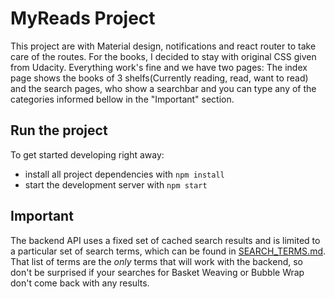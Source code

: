 # MyReads Project

This project are with Material design, notifications and react router to take care of the routes. For the books, I decided to stay with original CSS given from Udacity. Everything work's fine and we have two pages: The index page shows the books of 3 shelfs(Currently reading, read, want to read) and the search pages, who show a searchbar and you can type any of the categories informed bellow in the "Important" section.

## Run the project

To get started developing right away:

* install all project dependencies with `npm install`
* start the development server with `npm start`

## Important
The backend API uses a fixed set of cached search results and is limited to a particular set of search terms, which can be found in [SEARCH_TERMS.md](SEARCH_TERMS.md). That list of terms are the _only_ terms that will work with the backend, so don't be surprised if your searches for Basket Weaving or Bubble Wrap don't come back with any results.